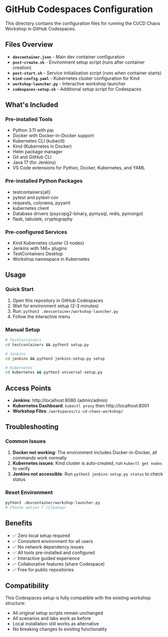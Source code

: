 # GitHub Codespaces Configuration

This directory contains the configuration files for running the CI/CD Chaos Workshop in GitHub Codespaces.

## Files Overview

- **`devcontainer.json`** - Main dev container configuration
- **`post-create.sh`** - Environment setup script (runs after container creation)
- **`post-start.sh`** - Service initialization script (runs when container starts)
- **`kind-config.yaml`** - Kubernetes cluster configuration for Kind
- **`workshop-launcher.py`** - Interactive workshop launcher
- **`codespaces-setup.sh`** - Additional setup script for Codespaces

## What's Included

### Pre-installed Tools
- Python 3.11 with pip
- Docker with Docker-in-Docker support
- Kubernetes CLI (kubectl)
- Kind (Kubernetes in Docker)
- Helm package manager
- Git and GitHub CLI
- Java 17 (for Jenkins)
- VS Code extensions for Python, Docker, Kubernetes, and YAML

### Pre-installed Python Packages
- testcontainers[all]
- pytest and pytest-cov
- requests, colorama, pyyaml
- kubernetes client
- Database drivers (psycopg2-binary, pymysql, redis, pymongo)
- flask, tabulate, cryptography

### Pre-configured Services
- Kind Kubernetes cluster (3 nodes)
- Jenkins with 146+ plugins
- TestContainers Desktop
- Workshop namespace in Kubernetes

## Usage

### Quick Start
1. Open this repository in GitHub Codespaces
2. Wait for environment setup (2-3 minutes)
3. Run: `python3 .devcontainer/workshop-launcher.py`
4. Follow the interactive menu

### Manual Setup
```bash
# TestContainers
cd testcontainers && python3 setup.py

# Jenkins
cd jenkins && python3 jenkins-setup.py setup

# Kubernetes
cd kubernetes && python3 universal-setup.py
```

## Access Points

- **Jenkins**: http://localhost:8080 (admin/admin)
- **Kubernetes Dashboard**: `kubectl proxy` then http://localhost:8001
- **Workshop Files**: `/workspaces/ci-cd-chaos-workshop/`

## Troubleshooting

### Common Issues
1. **Docker not working**: The environment includes Docker-in-Docker, all commands work normally
2. **Kubernetes issues**: Kind cluster is auto-created, run `kubectl get nodes` to verify
3. **Jenkins not accessible**: Run `python3 jenkins-setup.py status` to check status

### Reset Environment
```bash
python3 .devcontainer/workshop-launcher.py
# Choose option 7 (Cleanup)
```

## Benefits

- ✅ Zero local setup required
- ✅ Consistent environment for all users
- ✅ No network dependency issues
- ✅ All tools pre-installed and configured
- ✅ Interactive guided experience
- ✅ Collaborative features (share Codespace)
- ✅ Free for public repositories

## Compatibility

This Codespaces setup is fully compatible with the existing workshop structure:
- All original setup scripts remain unchanged
- All scenarios and labs work as before
- Local installation still works as alternative
- No breaking changes to existing functionality
